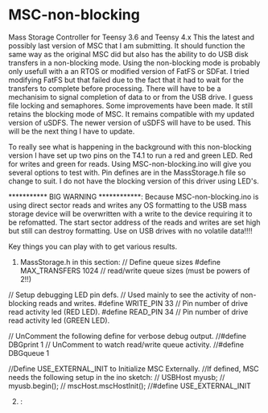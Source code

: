 # MSC-non-blocking
Mass Storage Controller for Teensy 3.6 and Teensy 4.x
This the latest and possibly last version of MSC that I am submitting. It should function the same way as the original MSC did but
also has the ability to do USB disk transfers in a non-blocking mode. Using the non-blocking mode is probably only usefull with a
an RTOS or modified version of FatFS or SDFat. I tried modifying FatFS but that failed due to the fact that it had to wait for the
transfers to complete before processing. There will have to be a mechanisim to signal completion of data to or from the USB drive.
I guess file locking and semaphores.
Some improvements have been made. It still retains the blocking mode of MSC. It remains compatible with my updated version of uSDFS.
The newer version of uSDFS will have to be used. This will be the next thing I have to update.

To really see what is happening in the background with this non-blocking version I have set up two pins on the T4.1 to run a red
and green LED. Red for writes and green for reads. Using MSC-non-blocking.ino will give you several options to test with.
Pin defines are in the MassStorage.h file so change to suit. I do not have the blocking version of this driver using LED's.

*********** BIG WARNING ************: Because MSC-non-blocking.ino is using direct sector reads and writes any OS formatting to the
USB mass storage device will be overwritten with a write to the device requiring it to be refomatted. The start sector address of the reads and writes are set high but still can destroy formatting. Use on USB drives with no volatile data!!!!

Key things you can play with to get various results.
1) MassStorage.h in this section:
  // Define queue sizes
  #define MAX_TRANSFERS		1024	// read/write queue sizes (must be powers of 2!!)

  // Setup debugging LED pin defs.
  // Used mainly to see  the activity of non-blocking reads and writes.
  #define WRITE_PIN			33		// Pin number of drive read activity led (RED LED).
  #define READ_PIN			34		// Pin number of drive read activity led (GREEN LED).
  
  // UnComment the following define for verbose debug output.
  //#define DBGprint 1
  // UnComment to watch read/write queue activity.
  //#define DBGqueue 1

  //Define  USE_EXTERNAL_INIT to Initialize MSC Externally.
  //If defined, MSC needs the following setup in the ino sketch:
  // 	USBHost myusb;
  //	myusb.begin();
  //  mscHost.mscHostInit();
  //#define USE_EXTERNAL_INIT

2) :
  


